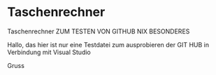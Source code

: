 # Taschenrechner
Taschenrechner ZUM TESTEN VON GITHUB NIX BESONDERES


Hallo,
das hier ist nur eine Testdatei zum ausprobieren der GIT HUB in Verbindung mit Visual Studio

Gruss
